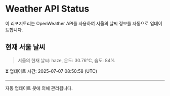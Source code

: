 
# Weather API Status

이 리포지토리는 OpenWeather API를 사용하여 서울의 날씨 정보를 자동으로 업데이트합니다.

## 현재 서울 날씨
> 서울의 현재 날씨: haze, 온도: 30.76°C, 습도: 84%

⏳ 업데이트 시간: 2025-07-07 08:50:58 (UTC)

---
자동 업데이트 봇에 의해 관리됩니다.
